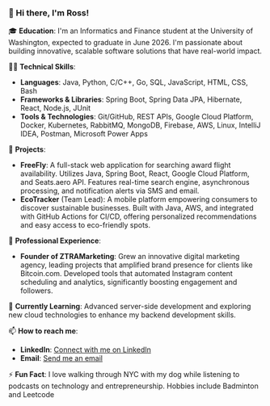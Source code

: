 ### 👋 Hi there, I'm Ross!

🎓 **Education**: I'm an Informatics and Finance student at the University of Washington, expected to graduate in June 2026. I'm passionate about building innovative, scalable software solutions that have real-world impact.

👨‍💻 **Technical Skills**:
- **Languages**: Java, Python, C/C++, Go, SQL, JavaScript, HTML, CSS, Bash
- **Frameworks & Libraries**: Spring Boot, Spring Data JPA, Hibernate, React, Node.js, JUnit
- **Tools & Technologies**: Git/GitHub, REST APIs, Google Cloud Platform, Docker, Kubernetes, RabbitMQ, MongoDB, Firebase, AWS, Linux, IntelliJ IDEA, Postman, Microsoft Power Apps

🌟 **Projects**:
- **FreeFly**: A full-stack web application for searching award flight availability. Utilizes Java, Spring Boot, React, Google Cloud Platform, and Seats.aero API. Features real-time search engine, asynchronous processing, and notification alerts via SMS and email.
- **EcoTracker** (Team Lead): A mobile platform empowering consumers to discover sustainable businesses. Built with Java, AWS, and integrated with GitHub Actions for CI/CD, offering personalized recommendations and easy access to eco-friendly spots.

🚀 **Professional Experience**:
- **Founder of ZTRAMarketing**: Grew an innovative digital marketing agency, leading projects that amplified brand presence for clients like Bitcoin.com. Developed tools that automated Instagram content scheduling and analytics, significantly boosting engagement and followers.

🌱 **Currently Learning**: Advanced server-side development and exploring new cloud technologies to enhance my backend development skills.

📫 **How to reach me**:
- **LinkedIn**: [Connect with me on LinkedIn](https://www.linkedin.com/in/ross-learned/)
- **Email**: [Send me an email](mailto:ross.c.learned@gmail.com)

⚡ **Fun Fact**: I love walking through NYC with my dog while listening to podcasts on technology and entrepreneurship. Hobbies include Badminton and Leetcode


<!--
**rlearned/rlearned** is a ✨ _special_ ✨ repository because its `README.md` (this file) appears on your GitHub profile.

Here are some ideas to get you started:

- 🔭 I’m currently working on ...
- 🌱 I’m currently learning ...
- 👯 I’m looking to collaborate on ...
- 🤔 I’m looking for help with ...
- 💬 Ask me about ...
- 📫 How to reach me: ...
- 😄 Pronouns: ...
- ⚡ Fun fact: ...
-->
